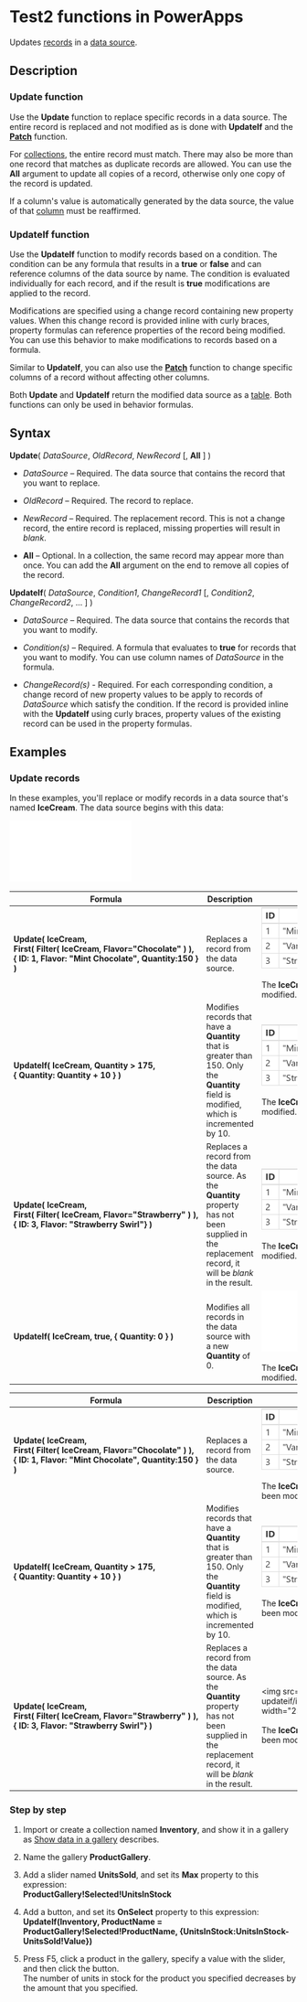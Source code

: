 <properties
	pageTitle="PowerApps: Test2 functions"
	description="Reference information for the Test2 functions in PowerApps, including syntax and examples"
	services=""
	suite="powerapps"
	documentationCenter="na"
	authors="gregli-msft"
	manager="dwrede"
	editor=""
	tags=""/>

<tags
   ms.service="powerapps"
   ms.devlang="na"
   ms.topic="article"
   ms.tgt_pltfrm="na"
   ms.workload="na"
   ms.date="10/21/2015"
   ms.author="gregli"/>

# Test2 functions in PowerApps #

Updates [records](working-with-tables.md#records) in a [data source](working-with-data-sources.md).

## Description ##

### Update function ###

Use the **Update** function to replace specific records in a data source.  The entire record is replaced and not modified as is done with **UpdateIf** and the **[Patch](function-patch.md)** function.

For [collections](working-with-data-sources.md#collections), the entire record must match.  There may also be more than one record that matches as duplicate records are allowed.  You can use the **All** argument to update all copies of a record, otherwise only one copy of the record is updated. 

If a column's value is automatically generated by the data source, the value of that [column](working-with-tables.md#columns) must be reaffirmed.

### UpdateIf function ###

Use the **UpdateIf** function to modify records based on a condition.  The condition can be any formula that results in a **true** or **false** and can reference columns of the data source by name.  The condition is evaluated individually for each record, and if the result is **true** modifications are applied to the record.  

Modifications are specified using a change record containing new property values.  When this change record is provided inline with curly braces, property formulas can reference properties of the record being modified.  You can use this behavior to make modifications to records based on a formula.

Similar to **UpdateIf**, you can also use the **[Patch](function-patch.md)** function to change specific columns of a record without affecting other columns.

Both **Update** and **UpdateIf** return the modified data source as a [table](working-with-tables.md).  Both functions can only be used in behavior formulas. 

## Syntax ##

**Update**( *DataSource*, *OldRecord*, *NewRecord* [, **All** ] )

- *DataSource* – Required. The data source that contains the record that you want to replace.

- *OldRecord* – Required. The record to replace.

- *NewRecord* – Required. The replacement record.  This is not a change record, the entire record is replaced, missing properties will result in *blank*.

- **All** – Optional. In a collection, the same record may appear more than once.  You can add the **All** argument on the end to remove all copies of the record.

**UpdateIf**( *DataSource*, *Condition1*, *ChangeRecord1* [, *Condition2*, *ChangeRecord2*, ... ] )

- *DataSource* – Required. The data source that contains the records that you want to modify.

- *Condition(s)* – Required. A formula that evaluates to **true** for records that you want to modify.  You can use column names of *DataSource* in the formula.  

- *ChangeRecord(s)* - Required.  For each corresponding condition, a change record of new property values to be apply to records of *DataSource* which satisfy the condition.  If the record is provided inline with the **UpdateIf** using curly braces, property values of the existing record can be used in the property formulas.

## Examples ##

<style> img { max-width: none; } </style>

### Update records ###

In these examples, you'll replace or modify records in a data source that's named **IceCream**. The data source begins with this data:

![](media/function-update-updateif/icecream.png)

| Formula | Description | Result |
|---------|-------------|--------|
| **Update(&nbsp;IceCream,<br>First(&nbsp;Filter(&nbsp;IceCream,&nbsp;Flavor="Chocolate"&nbsp;)&nbsp;), {&nbsp;ID:&nbsp;1,&nbsp;Flavor:&nbsp;"Mint&nbsp;Chocolate",&nbsp;Quantity:150&nbsp;} )** | Replaces a record from the data source.|![](media/function-update-updateif/icecream-mint.png)<br><br>The **IceCream** data source has been modified. |
| **UpdateIf(&nbsp;IceCream, Quantity > 175, {&nbsp;Quantity:&nbsp;Quantity&nbsp;+&nbsp;10&nbsp;} )** | Modifies records that have a **Quantity** that is greater than 150.  Only the **Quantity** field is modified, which is incremented by 10. |![](media/function-update-updateif/icecream-mint-plus10.png)<br><br>The **IceCream** data source has been modified. |
| **Update(&nbsp;IceCream,<br>First(&nbsp;Filter(&nbsp;IceCream,&nbsp;Flavor="Strawberry"&nbsp;)&nbsp;), {&nbsp;ID:&nbsp;3,&nbsp;Flavor:&nbsp;"Strawberry Swirl"} )** | Replaces a record from the data source.  As the **Quantity** property has not been supplied in the replacement record, it will be *blank* in the result.|![](media/function-update-updateif/icecream-mint-swirl.png)<br><br>The **IceCream** data source has been modified. |
| **UpdateIf(&nbsp;IceCream, true, {&nbsp;Quantity:&nbsp;0&nbsp;} )** | Modifies all records in the data source with a new **Quantity** of 0.|![](media/function-update-updateif/icecream-mint-zero.png)<br><br>The **IceCream** data source has been modified. |


| Formula | Description | Result |
|---------|-------------|--------|
| **Update(&nbsp;IceCream,<br>First(&nbsp;Filter(&nbsp;IceCream,&nbsp;Flavor="Chocolate"&nbsp;)&nbsp;), {&nbsp;ID:&nbsp;1,&nbsp;Flavor:&nbsp;"Mint&nbsp;Chocolate",&nbsp;Quantity:150&nbsp;} )** | Replaces a record from the data source.| <img src="media/function-update-updateif/icecream-mint.png" width="240" height="107"><br><br>The **IceCream** data source has been modified. |
| **UpdateIf(&nbsp;IceCream, Quantity > 175, {&nbsp;Quantity:&nbsp;Quantity&nbsp;+&nbsp;10&nbsp;} )** | Modifies records that have a **Quantity** that is greater than 150.  Only the **Quantity** field is modified, which is incremented by 10. | <img src="media/function-update-updateif/icecream-mint-plus10.png" width="240" height="107"><br><br>The **IceCream** data source has been modified. |
| **Update(&nbsp;IceCream,<br>First(&nbsp;Filter(&nbsp;IceCream,&nbsp;Flavor="Strawberry"&nbsp;)&nbsp;), {&nbsp;ID:&nbsp;3,&nbsp;Flavor:&nbsp;"Strawberry Swirl"} )** | Replaces a record from the data source.  As the **Quantity** property has not been supplied in the replacement record, it will be *blank* in the result.| <img src="media/function-update-updateif/icecream-mint-swirl.png" width="252" height="107")<br><br>The **IceCream** data source has been modified. |

### Step by step ###

1. Import or create a collection named **Inventory**, and show it in a gallery as [Show data in a gallery](../show-images-text-gallery-sort-filter.md) describes.

1. Name the gallery **ProductGallery**.

1. Add a slider named **UnitsSold**, and set its **Max** property to this expression:<br>**ProductGallery!Selected!UnitsInStock**

1. Add a button, and set its **OnSelect** property to this expression:<br>**UpdateIf(Inventory, ProductName = ProductGallery!Selected!ProductName, {UnitsInStock:UnitsInStock-UnitsSold!Value})**

1. Press F5, click a product in the gallery, specify a value with the slider, and then click the button.<br>The number of units in stock for the product you specified decreases by the amount that you specified.